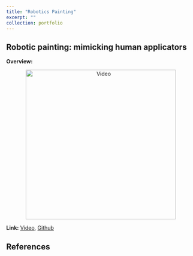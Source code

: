 ```yaml
---
title: "Robotics Painting"
excerpt: ""
collection: portfolio
---
```


## Robotic painting: mimicking human applicators
**Overview:** 

<p align="center">
  <img src="https://zhuonanhao.github.io/Home/assets/portfolio/painting_robotics/vid_tase_2025.gif" alt="Video" style="width:400px;"/>
  <br>
</p>

**Link:** [Video](https://zhuonanhao.github.io/Home/assets/portfolio/painting_robotics/vid_tase_2025.MP4), [Github](https://github.com/yongkyul/BEHR_Paint_Roller)

## References

